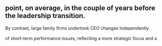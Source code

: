 ## point, on average, in the couple of years before the leadership transition.

By contrast, large family ﬁrms undertook CEO changes independently

of short-term performance issues, reﬂecting a more strategic focus and a